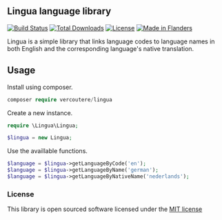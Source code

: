 ## Lingua language library

[![Build Status](https://travis-ci.org/Vercoutere/Lingua.svg)](https://travis-ci.org/Vercoutere/Lingua)
[![Total Downloads](https://poser.pugx.org/vercoutere/lingua/downloads)](https://packagist.org/packages/vercoutere/lingua)
[![License](https://poser.pugx.org/vercoutere/lingua/license)](https://packagist.org/packages/vercoutere/lingua)
[![Made in Flanders](https://img.shields.io/badge/made%20in-Flanders-yellow.svg?style=flat)]()

Lingua is a simple library that links language codes to language names in both English and the corresponding language's native translation.

## Usage

Install using composer.

```php
composer require vercoutere/lingua
```

Create a new instance.

```php
require \Lingua\Lingua;

$lingua = new Lingua;
```

Use the availlable functions.

```php
$language = $lingua->getLanguageByCode('en');
$language = $lingua->getLanguageByName('german');
$language = $lingua->getLanguageByNativeName('nederlands');
```

### License

This library is open sourced software licensed under the [MIT license](http://opensource.org/licenses/MIT)
